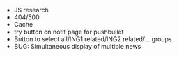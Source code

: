 * JS research
* 404/500
* Cache
* try button on notif page for pushbullet
* Button to select all/ING1 related/ING2 related/... groups
* BUG: Simultaneous display of multiple news
